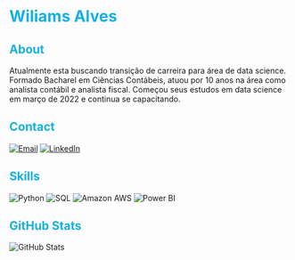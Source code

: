 # **<font color=#14b1e0>Wiliams Alves</font>**


## <font color=#14b1e0>About</font>
Atualmente esta buscando transição de carreira para área de data science.
Formado Bacharel em Ciências Contábeis, atuou por 10 anos na área como analista contábil e analista fiscal.
Começou seus estudos em data science em março de 2022 e continua se capacitando.

## <font color=#14b1e0>Contact</font>
[![Email](https://img.shields.io/badge/email-000?style=for-the-badge&logo=maildotru&logoColor=02e7f7)](wiliamsalves.contato@gmail.com)
[![LinkedIn](https://img.shields.io/badge/LinkedIn-000?style=for-the-badge&logo=linkedin&logoColor=02e7f7)](https://www.linkedin.com/in/wiliamsalves/)

## <font color=14b1e0>Skills</font>
![Python](https://img.shields.io/badge/Python-000?style=for-the-badge&logo=python&logoColor=02e7f7)
![SQL](https://img.shields.io/badge/sql-000?style=for-the-badge&logoColor=02e7f7)
![Amazon AWS](https://img.shields.io/badge/AWS-000?style=for-the-badge&logo=amazonaws&logoColor=02e7f7)
![Power BI](https://img.shields.io/badge/PowerBI-000?style=for-the-badge&logo=powerbi&logoColor=02e7f7)

## <font color=#14b1e0>GitHub Stats</font>
![GitHub Stats](https://github-readme-stats.vercel.app/api?username=alves05&hide_title=true&theme=transparent&bg_color=000&border_color=02e7f7&show_icons=true&hide=issues,prs&icon_color=02e7f7&title_color=02e7f7&text_color=FFF)
